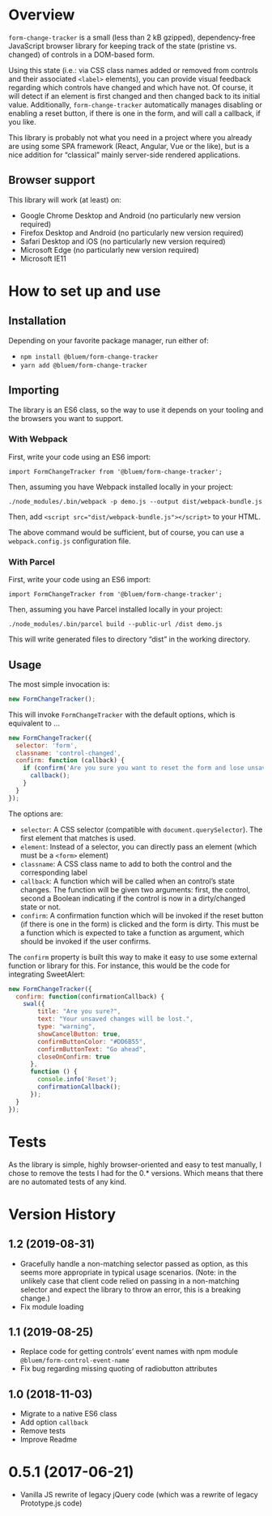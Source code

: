 # Overview

`form-change-tracker` is a small (less than 2 kB gzipped), dependency-free JavaScript browser library for keeping track of the state (pristine vs. changed) of controls in a DOM-based form.

Using this state (i.e.: via CSS class names added or removed from controls and their associated `<label>` elements), you can provide visual feedback regarding which controls have changed and which have not. Of course, it will detect if an element is first changed and then changed back to its initial value. Additionally, `form-change-tracker` automatically manages disabling or enabling a reset button, if there is one in the form, and will call a callback, if you like.

This library is probably not what you need in a project where you already are using some SPA framework (React, Angular, Vue or the like), but is a nice addition for “classical” mainly server-side rendered applications.


## Browser support

This library will work (at least) on:

* Google Chrome Desktop and Android (no particularly new version required)
* Firefox Desktop and Android (no particularly new version required)
* Safari Desktop and iOS (no particularly new version required)
* Microsoft Edge (no particularly new version required)
* Microsoft IE11


# How to set up and use

## Installation

Depending on your favorite package manager, run either of:
* `npm install @bluem/form-change-tracker`
* `yarn add @bluem/form-change-tracker`

## Importing

The library is an ES6 class, so the way to use it depends on your tooling and the browsers you want to support.

### With Webpack
First, write your code using an ES6 import:

    import FormChangeTracker from '@bluem/form-change-tracker';

Then, assuming you have Webpack installed locally in your project:

`./node_modules/.bin/webpack -p demo.js --output dist/webpack-bundle.js`

Then, add `<script src="dist/webpack-bundle.js"></script>` to your HTML.

The above command would be sufficient, but of course, you can use a `webpack.config.js` configuration file.


### With Parcel
First, write your code using an ES6 import:

    import FormChangeTracker from '@bluem/form-change-tracker';

Then, assuming you have Parcel installed locally in your project:

`./node_modules/.bin/parcel build --public-url /dist demo.js` 

This will write generated files to directory “dist” in the working directory.


## Usage

The most simple invocation is:

```js
new FormChangeTracker();
```
This will invoke `FormChangeTracker` with the default options, which is equivalent to … 

```js
new FormChangeTracker({
  selector: 'form',
  classname: 'control-changed',
  confirm: function (callback) {
    if (confirm('Are you sure you want to reset the form and lose unsaved changes?')) {
      callback();
    }
  }
});
```

The options are:

* `selector`: A CSS selector (compatible with `document.querySelector`). The first element that matches is used.
* `element`: Instead of a selector, you can directly pass an element (which must be a `<form>` element)
* `classname`: A CSS class name to add to both the control and the corresponding label
* `callback`: A function which will be called when an control’s state changes. The function will be given two arguments: first, the control, second a Boolean indicating if the control is now in a dirty/changed state or not.
* `confirm`: A confirmation function which will be invoked if the reset button (if there is one in the form) is clicked and the form is dirty. This must be a function which is expected to take a function as argument, which should be invoked if the user confirms.

The `confirm` property is built this way to make it easy to use some external function or library for this. For instance, this would be the code for integrating SweetAlert:

```js
new FormChangeTracker({
  confirm: function(confirmationCallback) {
    swal({
        title: "Are you sure?",
        text: "Your unsaved changes will be lost.",
        type: "warning",
        showCancelButton: true,
        confirmButtonColor: "#DD6B55",
        confirmButtonText: "Go ahead",
        closeOnConfirm: true
      },
      function () {
        console.info('Reset');
        confirmationCallback();
      });
  }
});
```


# Tests
As the library is simple, highly browser-oriented and easy to test manually, I chose to remove the tests I had for the 0.* versions. Which means that there are no automated tests of any kind.


# Version History

## 1.2 (2019-08-31)
- Gracefully handle a non-matching selector passed as option, as this seems more appropriate in typical usage scenarios. (Note: in the unlikely case that client code relied on passing in a non-matching selector and expect the library to throw an error, this is a breaking change.)
- Fix module loading

## 1.1 (2019-08-25)
- Replace code for getting controls’ event names with npm module `@bluem/form-control-event-name`
- Fix bug regarding missing quoting of radiobutton attributes

## 1.0 (2018-11-03)
- Migrate to a native ES6 class
- Add option `callback`
- Remove tests
- Improve Readme

# 0.5.1 (2017-06-21)
- Vanilla JS rewrite of legacy jQuery code (which was a rewrite of legacy Prototype.js code)
